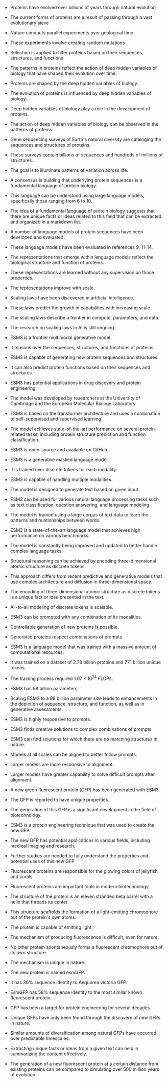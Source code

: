  - Proteins have evolved over billions of years through natural evolution
- The current forms of proteins are a result of passing through a vast evolutionary sieve

 - Nature conducts parallel experiments over geological time
- These experiments involve creating random mutations
- Selection is applied to filter proteins based on their sequences, structures, and functions

 - The patterns in proteins reflect the action of deep hidden variables of biology that have shaped their evolution over time.
- Proteins are shaped by the deep hidden variables of biology.
- The evolution of proteins is influenced by deep hidden variables of biology.
- Deep hidden variables of biology play a role in the development of proteins.
- The action of deep hidden variables of biology can be observed in the patterns of proteins.

 - Gene sequencing surveys of Earth's natural diversity are cataloging the sequences and structures of proteins.
- These surveys contain billions of sequences and hundreds of millions of structures.
- The goal is to illuminate patterns of variation across life.

 - A consensus is building that underlying protein sequences is a fundamental language of protein biology.
- This language can be understood using large language models, specifically those ranging from 6 to 10.
- The idea of a fundamental language of protein biology suggests that there are unique facts or ideas related to this field that can be extracted and organized in a markdown list.

 - A number of language models of protein sequences have been developed and evaluated.
- These language models have been evaluated in references 9, 11-14.

 - The representations that emerge within language models reflect the biological structure and function of proteins.
- These representations are learned without any supervision on those properties.
- The representations improve with scale.

 - Scaling laws have been discovered in artificial intelligence.
- These laws predict the growth in capabilities with increasing scale.
- The scaling laws describe a frontier in compute, parameters, and data.
- The research on scaling laws in AI is still ongoing.

 - ESM3 is a frontier multimodal generative model.
- It reasons over the sequences, structures, and functions of proteins.
- ESM3 is capable of generating new protein sequences and structures.
- It can also predict protein functions based on their sequences and structures.
- ESM3 has potential applications in drug discovery and protein engineering.
- The model was developed by researchers at the University of Cambridge and the European Molecular Biology Laboratory.
- ESM3 is based on the transformer architecture and uses a combination of self-supervised and supervised learning.
- The model achieves state-of-the-art performance on several protein-related tasks, including protein structure prediction and function classification.
- ESM3 is open-source and available on GitHub.

 - ESM3 is a generative masked language model.
- It is trained over discrete tokens for each modality.
- ESM3 is capable of handling multiple modalities.
- The model is designed to generate text based on given input.
- ESM3 can be used for various natural language processing tasks such as text classification, question answering, and language modeling.
- The model is trained using a large corpus of text data to learn the patterns and relationships between words.
- ESM3 is a state-of-the-art language model that achieves high performance on various benchmarks.
- The model is constantly being improved and updated to better handle complex language tasks.

 - Structural reasoning can be achieved by encoding three-dimensional atomic structure as discrete tokens.
- This approach differs from recent predictive and generative models that use complex architecture and diffusion in three-dimensional space.
- The encoding of three-dimensional atomic structure as discrete tokens is a unique fact or idea presented in the text.

 - All-to-all modeling of discrete tokens is scalable.
- ESM3 can be prompted with any combination of its modalities.
- Controllable generation of new proteins is possible.
- Generated proteins respect combinations of prompts.

 - ESM3 is a language model that was trained with a massive amount of computational resources.
- It was trained on a dataset of 2.78 billion proteins and 771 billion unique tokens.
- The training process required $1.07 \times 10^{24}$ FLOPs.
- ESM3 has 98 billion parameters.

 - Scaling ESM3 to a 98 billion parameter size leads to enhancements in the depiction of sequence, structure, and function, as well as in generative assessments.

 - ESM3 is highly responsive to prompts.
- ESM3 finds creative solutions to complex combinations of prompts.
- ESM3 can find solutions for which there are no matching structures in nature.

 - Models at all scales can be aligned to better follow prompts.

 - Larger models are more responsive to alignment.
- Larger models have greater capability to solve difficult prompts after alignment.

 - A new green fluorescent protein (GFP) has been generated with ESM3.
- The GFP is reported to have unique properties.
- The generation of this GFP is a significant development in the field of biotechnology.
- ESM3 is a protein engineering technique that was used to create the new GFP.
- The new GFP has potential applications in various fields, including medical imaging and research.
- Further studies are needed to fully understand the properties and potential uses of this new GFP.

 - Fluorescent proteins are responsible for the glowing colors of jellyfish and corals.
- Fluorescent proteins are important tools in modern biotechnology.

 - The structure of the protein is an eleven stranded beta barrel with a helix that threads its center.
- This structure scaffolds the formation of a light-emitting chromophore out of the protein's own atoms.
- The protein is capable of emitting light.

 - The mechanism of producing fluorescence is difficult, even for nature.
- No other protein spontaneously forms a fluorescent chromophore out of its own structure.
- The mechanism is unique in nature.

 - The new protein is named esmGFP.
- It has 36% sequence identity to Aequorea victoria GFP.
- EsmGFP has 58% sequence identity to the most similar known fluorescent protein.

 - GFP has been a target for protein engineering for several decades.
- Unique GFPs have only been found through the discovery of new GFPs in nature.

 - Similar amounts of diversification among natural GFPs have occurred over predictable timescales.

 - Extracting unique facts or ideas from a given text can help in summarizing the content effectively.
- The generation of a new fluorescent protein at a certain distance from existing proteins can be compared to simulating over 500 million years of evolution.

